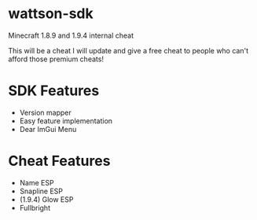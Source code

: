 # wattson-sdk
Minecraft 1.8.9 and 1.9.4 internal cheat

This will be a cheat I will update and give a free cheat to people who can't afford those premium cheats!

# SDK Features
- Version mapper
- Easy feature implementation
- Dear ImGui Menu

# Cheat Features
- Name ESP
- Snapline ESP
- (1.9.4) Glow ESP
- Fullbright
